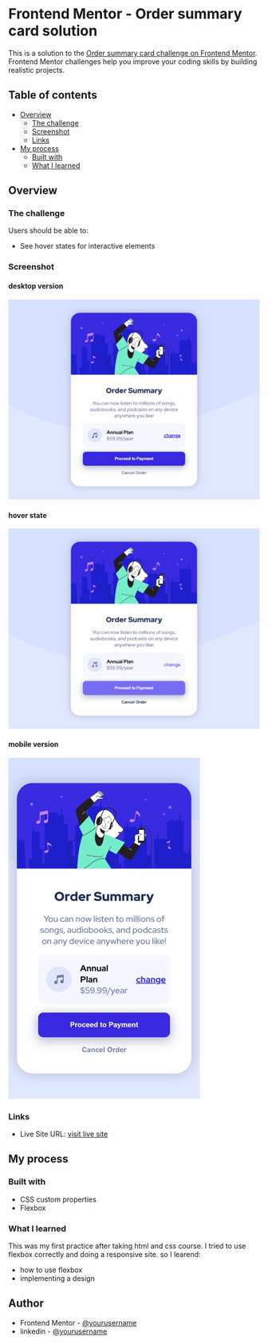 # Frontend Mentor - Order summary card solution

This is a solution to the [Order summary card challenge on Frontend Mentor](https://www.frontendmentor.io/challenges/order-summary-component-QlPmajDUj). Frontend Mentor challenges help you improve your coding skills by building realistic projects.

## Table of contents

- [Overview](#overview)
  - [The challenge](#the-challenge)
  - [Screenshot](#screenshot)
  - [Links](#links)
- [My process](#my-process)
  - [Built with](#built-with)
  - [What I learned](#what-i-learned)

## Overview

### The challenge

Users should be able to:

- See hover states for interactive elements

### Screenshot

#### desktop version

![desktop version](./solution-images/desktop-version1.png)

#### hover state

![hover version](./solution-images/hover-state1.png)

#### mobile version

![mobile version](./solution-images/mobile-version1.png)

### Links

- Live Site URL: [visit live site](https://omar-agha.github.io/frontendmentor-challenge-1/)

## My process

### Built with

- CSS custom properties
- Flexbox

### What I learned

This was my first practice after taking html and css course. I tried to use flexbox correctly and doing a responsive site.
so I learend:

- how to use flexbox
- implementing a design

## Author

- Frontend Mentor - [@yourusername](https://www.frontendmentor.io/profile/Omar-Agha)
- linkedin - [@yourusername](https://www.linkedin.com/in/omar-agha-20157620a/)
